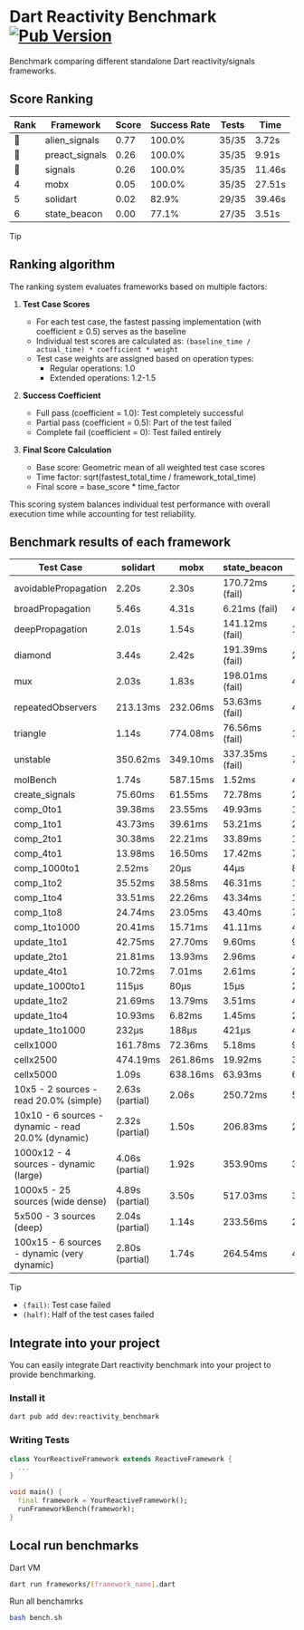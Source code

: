 # Dart Reactivity Benchmark [![Pub Version](https://img.shields.io/pub/v/reactivity_benchmark)](https://pub.dev/packages/reactivity_benchmark)

Benchmark comparing different standalone Dart reactivity/signals frameworks.

## Score Ranking

<!-- ranking start -->
| Rank | Framework | Score | Success Rate | Tests | Time |
|------|-----------|-------|--------------|-------|------|
| 🥇 | alien_signals | 0.77 | 100.0% | 35/35 | 3.72s |
| 🥈 | preact_signals | 0.26 | 100.0% | 35/35 | 9.91s |
| 🥉 | signals | 0.26 | 100.0% | 35/35 | 11.46s |
| 4 | mobx | 0.05 | 100.0% | 35/35 | 27.51s |
| 5 | solidart | 0.02 | 82.9% | 29/35 | 39.46s |
| 6 | state_beacon | 0.00 | 77.1% | 27/35 | 3.51s |

<!-- ranking end -->

> [!TIP]
> ## Ranking algorithm
>
> The ranking system evaluates frameworks based on multiple factors:
>
> 1. **Test Case Scores**
>    - For each test case, the fastest passing implementation (with coefficient ≥ 0.5) serves as the baseline
>    - Individual test scores are calculated as: `(baseline_time / actual_time) * coefficient * weight`
>    - Test case weights are assigned based on operation types:
>      - Regular operations: 1.0
>      - Extended operations: 1.2-1.5
>
> 2. **Success Coefficient**
>    - Full pass (coefficient = 1.0): Test completely successful
>    - Partial pass (coefficient = 0.5): Part of the test failed
>    - Complete fail (coefficient = 0): Test failed entirely
>
> 3. **Final Score Calculation**
>    - Base score: Geometric mean of all weighted test case scores
>    - Time factor: sqrt(fastest_total_time / framework_total_time)
>    - Final score = base_score * time_factor
>
> This scoring system balances individual test performance with overall execution time while accounting for test reliability.

## Benchmark results of each framework

<!-- test-case start -->
| Test Case | solidart | mobx | state_beacon | signals | alien_signals | preact_signals |
|---|---|---|---|---|---|---|
| avoidablePropagation | 2.20s | 2.30s | 170.72ms (fail) | 212.15ms | 199.21ms | 209.93ms |
| broadPropagation | 5.46s | 4.31s | 6.21ms (fail) | 460.96ms | 348.59ms | 457.50ms |
| deepPropagation | 2.01s | 1.54s | 141.12ms (fail) | 178.29ms | 123.39ms | 170.49ms |
| diamond | 3.44s | 2.42s | 191.39ms (fail) | 290.03ms | 237.07ms | 278.36ms |
| mux | 2.03s | 1.83s | 198.01ms (fail) | 410.92ms | 373.89ms | 386.45ms |
| repeatedObservers | 213.13ms | 232.06ms | 53.63ms (fail) | 44.84ms | 43.64ms | 41.32ms |
| triangle | 1.14s | 774.08ms | 76.56ms (fail) | 100.78ms | 85.51ms | 97.89ms |
| unstable | 350.62ms | 349.10ms | 337.35ms (fail) | 78.36ms | 60.05ms | 70.21ms |
| molBench | 1.74s | 587.15ms | 1.52ms | 486.90ms | 485.31ms | 484.77ms |
| create_signals | 75.60ms | 61.55ms | 72.78ms | 29.84ms | 21.55ms | 4.75ms |
| comp_0to1 | 39.38ms | 23.55ms | 49.93ms | 13.53ms | 5.19ms | 18.02ms |
| comp_1to1 | 43.73ms | 39.61ms | 53.21ms | 26.25ms | 11.15ms | 14.55ms |
| comp_2to1 | 30.38ms | 22.21ms | 33.89ms | 16.58ms | 14.41ms | 10.03ms |
| comp_4to1 | 13.98ms | 16.50ms | 17.42ms | 7.80ms | 1.77ms | 10.99ms |
| comp_1000to1 | 2.52ms | 20μs | 44μs | 8μs | 5μs | 5μs |
| comp_1to2 | 35.52ms | 38.58ms | 46.31ms | 17.14ms | 9.68ms | 28.36ms |
| comp_1to4 | 33.51ms | 22.26ms | 43.34ms | 13.91ms | 16.03ms | 28.79ms |
| comp_1to8 | 24.74ms | 23.05ms | 43.40ms | 7.18ms | 5.28ms | 7.92ms |
| comp_1to1000 | 20.41ms | 15.71ms | 41.11ms | 4.67ms | 3.62ms | 4.97ms |
| update_1to1 | 42.75ms | 27.70ms | 9.60ms | 9.38ms | 4.39ms | 10.53ms |
| update_2to1 | 21.81ms | 13.93ms | 2.96ms | 4.69ms | 3.23ms | 6.11ms |
| update_4to1 | 10.72ms | 7.01ms | 2.61ms | 2.40ms | 1.09ms | 2.69ms |
| update_1000to1 | 115μs | 80μs | 15μs | 23μs | 11μs | 25μs |
| update_1to2 | 21.69ms | 13.79ms | 3.51ms | 4.74ms | 2.21ms | 5.15ms |
| update_1to4 | 10.93ms | 6.82ms | 1.45ms | 2.38ms | 1.40ms | 2.50ms |
| update_1to1000 | 232μs | 188μs | 421μs | 46μs | 36μs | 203μs |
| cellx1000 | 161.78ms | 72.36ms | 5.18ms | 9.53ms | 7.39ms | 13.14ms |
| cellx2500 | 474.19ms | 261.86ms | 19.92ms | 30.74ms | 19.83ms | 58.17ms |
| cellx5000 | 1.09s | 638.16ms | 63.93ms | 60.78ms | 43.61ms | 136.51ms |
| 10x5 - 2 sources - read 20.0% (simple) | 2.63s (partial) | 2.06s | 250.72ms | 513.79ms | 236.00ms | 427.76ms |
| 10x10 - 6 sources - dynamic - read 20.0% (dynamic) | 2.32s (partial) | 1.50s | 206.83ms | 276.17ms | 182.79ms | 274.35ms |
| 1000x12 - 4 sources - dynamic (large) | 4.06s (partial) | 1.92s | 353.90ms | 3.93s | 287.29ms | 3.41s |
| 1000x5 - 25 sources (wide dense) | 4.89s (partial) | 3.50s | 517.03ms | 3.51s | 411.63ms | 2.56s |
| 5x500 - 3 sources (deep) | 2.04s (partial) | 1.14s | 233.56ms | 230.62ms | 204.59ms | 229.23ms |
| 100x15 - 6 sources - dynamic (very dynamic) | 2.80s (partial) | 1.74s | 264.54ms | 472.42ms | 265.18ms | 455.26ms |

<!-- test-case end -->

> [!TIP]
> - `(fail)`: Test case failed
> - `(half)`: Half of the test cases failed

## Integrate into your project

You can easily integrate Dart reactivity benchmark into your project to provide benchmarking.

### Install it

```bash
dart pub add dev:reactivity_benchmark
```

### Writing Tests

```dart
class YourReactiveFramework extends ReactiveFramework {
  ...
}

void main() {
  final framework = YourReactiveFramework();
  runFrameworkBench(framework);
}
```

## Local run benchmarks

Dart VM
```bash
dart run frameworks/[framework_name].dart
```

Run all benchamrks
```bash
bash bench.sh
```
